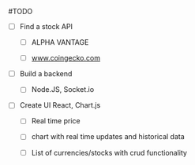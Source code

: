 #TODO

* [ ] Find a stock API
    * [ ] ALPHA VANTAGE

    * [ ] www.coingecko.com

* [ ] Build a backend 
    * [ ] Node.JS, Socket.io

* [ ] Create UI React, Chart.js

    * [ ] Real time price

    * [ ] chart with real time updates and historical data

    * [ ] List of currencies/stocks with crud functionality


